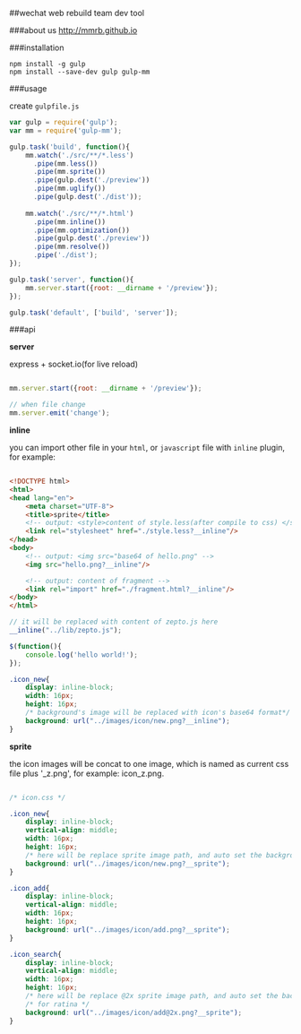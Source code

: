 ##wechat web rebuild team dev tool


###about us
<http://mmrb.github.io>

###installation

```shell
npm install -g gulp
npm install --save-dev gulp gulp-mm
```

###usage

create `gulpfile.js`

```javascript
var gulp = require('gulp');
var mm = require('gulp-mm');

gulp.task('build', function(){
    mm.watch('./src/**/*.less')
      .pipe(mm.less())
      .pipe(mm.sprite())
      .pipe(gulp.dest('./preview'))
      .pipe(mm.uglify())
      .pipe(gulp.dest('./dist'));
      
    mm.watch('./src/**/*.html')
      .pipe(mm.inline())
      .pipe(mm.optimization())
      .pipe(gulp.dest('./preview'))
      .pipe(mm.resolve())
      .pipe('./dist');
});

gulp.task('server', function(){
    mm.server.start({root: __dirname + '/preview'});
});

gulp.task('default', ['build', 'server']);
```

###api

**server**

express + socket.io(for live reload)

```javascript

mm.server.start({root: __dirname + '/preview'});

// when file change
mm.server.emit('change');

```

**inline**

you can import other file in your `html`, or `javascript` file with `inline` plugin, for example:

```html

<!DOCTYPE html>
<html>
<head lang="en">
    <meta charset="UTF-8">
    <title>sprite</title>
    <!-- output: <style>content of style.less(after compile to css) </style> -->
    <link rel="stylesheet" href="./style.less?__inline"/>
</head>
<body>
    <!-- output: <img src="base64 of hello.png" -->
    <img src="hello.png?__inline"/>

    <!-- output: content of fragment -->
    <link rel="import" href="./fragment.html?__inline"/>
</body>
</html>

```

```javascript
// it will be replaced with content of zepto.js here
__inline("../lib/zepto.js");

$(function(){
    console.log('hello world!');
});

```


```css
.icon_new{
    display: inline-block;
    width: 16px;
    height: 16px;
    /* background's image will be replaced with icon's base64 format*/
    background: url("../images/icon/new.png?__inline");
}
```

**sprite**

the icon images will be concat to one image, which is named as current css file plus '_z.png', for example: icon_z.png.

```css

/* icon.css */

.icon_new{
    display: inline-block;
    vertical-align: middle;
    width: 16px;
    height: 16px;
    /* here will be replace sprite image path, and auto set the background-position */
    background: url("../images/icon/new.png?__sprite");
}

.icon_add{
    display: inline-block;
    vertical-align: middle;
    width: 16px;
    height: 16px;
    background: url("../images/icon/add.png?__sprite");
}

.icon_search{
    display: inline-block;
    vertical-align: middle;
    width: 16px;
    height: 16px;
    /* here will be replace @2x sprite image path, and auto set the background-position and background-size*/
    /* for ratina */
    background: url("../images/icon/add@2x.png?__sprite");
}

```